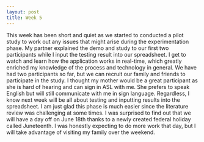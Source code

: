 ```yaml
---
layout: post
title: Week 5
---
```


This week has been short and quiet as we started to conducted a pilot study to work out any issues that might arise during the experimentation phase. My partner explained the demo and study to our first two participants while I input the testing result into our spreadsheet. I get to watch and learn how the application works in real-time, which greatly enriched my knowledge of the process and technology in general. We have had two participants so far, but we can recruit our family and friends to participate in the study. I thought my mother would be a great participant as she is hard of hearing and can sign in ASL with me. She prefers to speak English but will still communicate with me in sign language. Regardless, I know next week will be all about testing and inputting results into the spreadsheet. I am just glad this phase is much easier since the literature review was challenging at some times. I was surprised to find out that we will have a day off on June 18th thanks to a newly created federal holiday called Juneteenth. I was honestly expecting to do more work that day, but I will take advantage of visiting my family over the weekend. 
